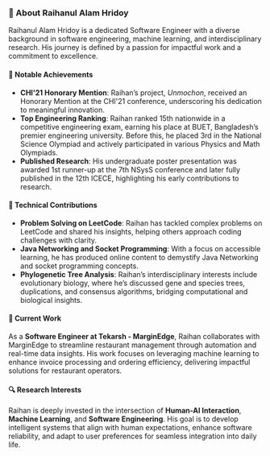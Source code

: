 ### 👋 About Raihanul Alam Hridoy

Raihanul Alam Hridoy is a dedicated Software Engineer with a diverse background in software engineering, machine learning, and interdisciplinary research. His journey is defined by a passion for impactful work and a commitment to excellence.

#### 📜 Notable Achievements

- **CHI'21 Honorary Mention**: Raihan’s project, *Unmochon*, received an Honorary Mention at the CHI'21 conference, underscoring his dedication to meaningful innovation.
- **Top Engineering Ranking**: Raihan ranked 15th nationwide in a competitive engineering exam, earning his place at BUET, Bangladesh’s premier engineering university. Before this, he placed 3rd in the National Science Olympiad and actively participated in various Physics and Math Olympiads.
- **Published Research**: His undergraduate poster presentation was awarded 1st runner-up at the 7th NSysS conference and later fully published in the 12th ICECE, highlighting his early contributions to research.

#### 🧩 Technical Contributions

- **Problem Solving on LeetCode**: Raihan has tackled complex problems on LeetCode and shared his insights, helping others approach coding challenges with clarity.
- **Java Networking and Socket Programming**: With a focus on accessible learning, he has produced online content to demystify Java Networking and socket programming concepts.
- **Phylogenetic Tree Analysis**: Raihan’s interdisciplinary interests include evolutionary biology, where he’s discussed gene and species trees, duplications, and consensus algorithms, bridging computational and biological insights.

#### 💼 Current Work

As a **Software Engineer at Tekarsh - MarginEdge**, Raihan collaborates with MarginEdge to streamline restaurant management through automation and real-time data insights. His work focuses on leveraging machine learning to enhance invoice processing and ordering efficiency, delivering impactful solutions for restaurant operators.

#### 🔍 Research Interests

Raihan is deeply invested in the intersection of **Human-AI Interaction**, **Machine Learning**, and **Software Engineering**. His goal is to develop intelligent systems that align with human expectations, enhance software reliability, and adapt to user preferences for seamless integration into daily life.
